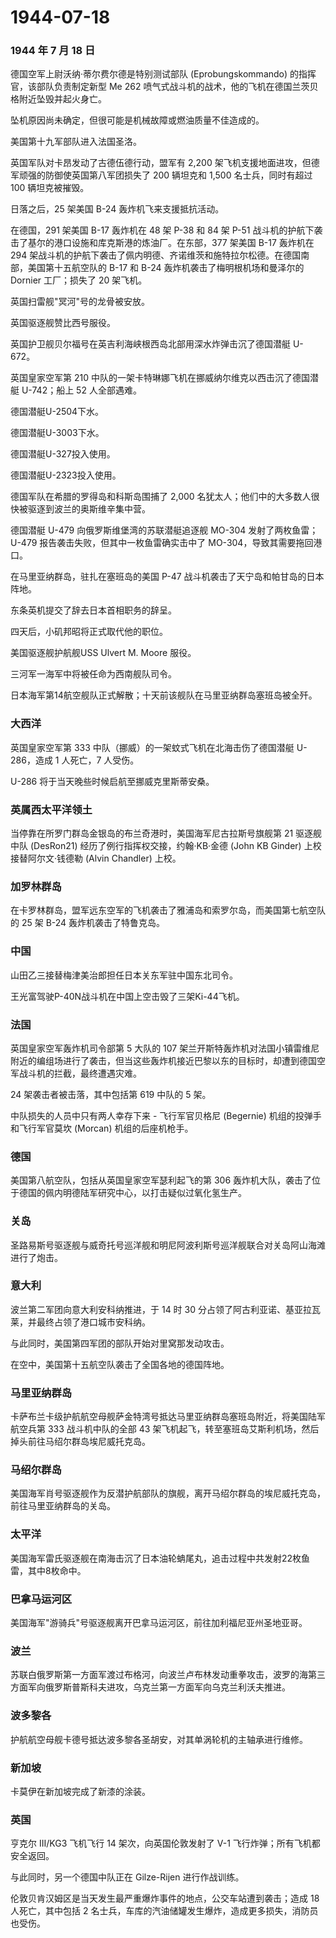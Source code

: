# 1944-07-18

### 1944 年 7 月 18 日

德国空军上尉沃纳·蒂尔费尔德是特别测试部队 (Eprobungskommando)
的指挥官，该部队负责制定新型 Me 262
喷气式战斗机的战术，他的飞机在德国兰茨贝格附近坠毁并起火身亡。

坠机原因尚未确定，但很可能是机械故障或燃油质量不佳造成的。

美国第十九军部队进入法国圣洛。

英国军队对卡昂发动了古德伍德行动，盟军有 2,200
架飞机支援地面进攻，但德军顽强的防御使英国第八军团损失了 200 辆坦克和
1,500 名士兵，同时有超过 100 辆坦克被摧毁。

日落之后，25 架美国 B-24 轰炸机飞来支援抵抗活动。

在德国，291 架美国 B-17 轰炸机在 48 架 P-38 和 84 架 P-51
战斗机的护航下袭击了基尔的港口设施和库克斯港的炼油厂。在东部，377 架美国
B-17 轰炸机在 294
架战斗机的护航下袭击了佩内明德、齐诺维茨和施特拉尔松德。在德国南部，美国第十五航空队的
B-17 和 B-24 轰炸机袭击了梅明根机场和曼泽尔的 Dornier 工厂；损失了 20
架飞机。

英国扫雷舰"冥河"号的龙骨被安放。

英国驱逐舰赞比西号服役。

英国护卫舰贝尔福号在英吉利海峡根西岛北部用深水炸弹击沉了德国潜艇 U-672。

英国皇家空军第 210
中队的一架卡特琳娜飞机在挪威纳尔维克以西击沉了德国潜艇 U-742；船上 52
人全部遇难。

德国潜艇U-2504下水。

德国潜艇U-3003下水。

德国潜艇U-327投入使用。

德国潜艇U-2323投入使用。

德国军队在希腊的罗得岛和科斯岛围捕了 2,000
名犹太人；他们中的大多数人很快被驱逐到波兰的奥斯维辛集中营。

德国潜艇 U-479 向俄罗斯维堡湾的苏联潜艇追逐舰 MO-304
发射了两枚鱼雷；U-479 报告袭击失败，但其中一枚鱼雷确实击中了
MO-304，导致其需要拖回港口。

在马里亚纳群岛，驻扎在塞班岛的美国 P-47
战斗机袭击了天宁岛和帕甘岛的日本阵地。

东条英机提交了辞去日本首相职务的辞呈。

四天后，小矶邦昭将正式取代他的职位。

美国驱逐舰护航舰USS Ulvert M. Moore 服役。

三河军一海军中将被任命为西南舰队司令。

日本海军第14航空舰队正式解散；十天前该舰队在马里亚纳群岛塞班岛被全歼。

### 大西洋

英国皇家空军第 333 中队（挪威）的一架蚊式飞机在北海击伤了德国潜艇
U-286，造成 1 人死亡，7 人受伤。

U-286 将于当天晚些时候启航至挪威克里斯蒂安桑。

### 英属西太平洋领土

当停靠在所罗门群岛金银岛的布兰奇港时，美国海军尼古拉斯号旗舰第 21
驱逐舰中队 (DesRon21) 经历了例行指挥权交接，约翰·KB·金德 (John KB
Ginder) 上校接替阿尔文·钱德勒 (Alvin Chandler) 上校。

### 加罗林群岛

在卡罗林群岛，盟军远东空军的飞机袭击了雅浦岛和索罗尔岛，而美国第七航空队的
25 架 B-24 轰炸机袭击了特鲁克岛。

### 中国

山田乙三接替梅津美治郎担任日本关东军驻中国东北司令。

王光富驾驶P-40N战斗机在中国上空击毁了三架Ki-44飞机。

### 法国

英国皇家空军轰炸机司令部第 5 大队的 107
架兰开斯特轰炸机对法国小镇雷维尼附近的编组场进行了袭击，但当这些轰炸机接近巴黎以东的目标时，却遭到德国空军战斗机的拦截，最终遭遇灾难。

24 架袭击者被击落，其中包括第 619 中队的 5 架。

中队损失的人员中只有两人幸存下来 - 飞行军官贝格尼 (Begernie)
机组的投弹手和飞行军官莫坎 (Morcan) 机组的后座机枪手。

### 德国

美国第八航空队，包括从英国皇家空军瑟利起飞的第 306
轰炸机大队，袭击了位于德国的佩内明德陆军研究中心，以打击疑似过氧化氢生产。

### 关岛

圣路易斯号驱逐舰与威奇托号巡洋舰和明尼阿波利斯号巡洋舰联合对关岛阿山海滩进行了炮击。

### 意大利

波兰第二军团向意大利安科纳推进，于 14 时 30
分占领了阿古利亚诺、基亚拉瓦莱，并最终占领了港口城市安科纳。

与此同时，美国第四军团的部队开始对里窝那发动攻击。

在空中，美国第十五航空队袭击了全国各地的德国阵地。

### 马里亚纳群岛

卡萨布兰卡级护航航空母舰萨金特湾号抵达马里亚纳群岛塞班岛附近，将美国陆军航空兵第
333 战斗机中队的全部 43
架飞机起飞，转至塞班岛艾斯利机场，然后掉头前往马绍尔群岛埃尼威托克岛。

### 马绍尔群岛

美国海军肖号驱逐舰作为反潜护航部队的旗舰，离开马绍尔群岛的埃尼威托克岛，前往马里亚纳群岛的关岛。

### 太平洋

美国海军雷氏驱逐舰在南海击沉了日本油轮蚺尾丸，追击过程中共发射22枚鱼雷，其中8枚命中。

### 巴拿马运河区

美国海军"游骑兵"号驱逐舰离开巴拿马运河区，前往加利福尼亚州圣地亚哥。

### 波兰

苏联白俄罗斯第一方面军渡过布格河，向波兰卢布林发动重拳攻击，波罗的海第三方面军向俄罗斯普斯科夫进攻，乌克兰第一方面军向乌克兰利沃夫推进。

### 波多黎各

护航航空母舰卡德号抵达波多黎各圣胡安，对其单涡轮机的主轴承进行维修。

### 新加坡

卡莫伊在新加坡完成了新漆的涂装。

### 英国

亨克尔 III/KG3 飞机飞行 14 架次，向英国伦敦发射了 V-1
飞行炸弹；所有飞机都安全返回。

与此同时，另一个德国中队正在 Gilze-Rijen 进行作战训练。

伦敦贝肯汉姆区是当天发生最严重爆炸事件的地点，公交车站遭到袭击；造成 18
人死亡，其中包括 2
名士兵，车库的汽油储罐发生爆炸，造成更多损失，消防员也受伤。